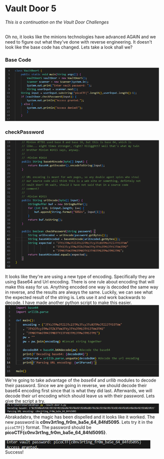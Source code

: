 # Vault Door 5
*This is a continuation on the Vault Door Challenges*<br><br>

Oh no, it looks like the minions technologies have advanced AGAIN and we need to figure out what they've done with reverse engineering. It doesn't look like the base code has changed. Lets take a look shall we?

### Base Code
![Vault Door 5 Base Code](./images/vd5_base_code.png)
### checkPassword
![Vault Door 5 checkPassword](./images/vd5__checkPassword.png)
<br>

It looks like they're are using a new type of encoding. Specifically they are using Base64 and Url encoding. There is one rule about encoding that will make this easy for us. Anything encoded one way is decoded the same way in reverse, and the results are always the same. Luckily, we can see what the expected result of the string is. Lets use it and work backwards to decode. I have made another python script to make this easier. 
<br>
![Vault Door 5 Python Script](./images/vd5_python_script.png)
<br>
We're going to take advantage of the *base64* and *urllib* modules to decode their password. Since we are going in reverse, we should decode their base64 encoding first since that is what they did last. Afterwards, we will decode their url encoding which should leave us with their password. Lets give the script a try.
<br>
![Vault Door 5 Script Test](./images/vd5_script_test.png)
<br>
Abrakadabra, the magic has been dispelled and it looks like it worked. The new password is **c0nv3rt1ng_fr0m_ba5e_64_84fd5095**. Lets try it in the `picoCTF{}` format. The password should be **picoCTF{c0nv3rt1ng_fr0m_ba5e_64_84fd5095}**.<br><br>
![Vault Door 5 Access Granted](./images/vd5_access_granted.png)
<br>
Success!